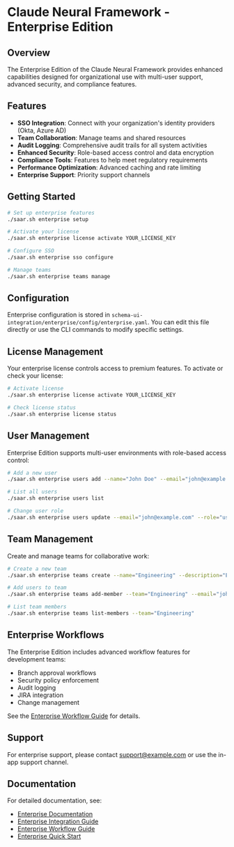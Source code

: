 # Claude Neural Framework - Enterprise Edition

## Overview

The Enterprise Edition of the Claude Neural Framework provides enhanced capabilities designed for organizational use with multi-user support, advanced security, and compliance features.

## Features

- **SSO Integration**: Connect with your organization's identity providers (Okta, Azure AD)
- **Team Collaboration**: Manage teams and shared resources
- **Audit Logging**: Comprehensive audit trails for all system activities
- **Enhanced Security**: Role-based access control and data encryption
- **Compliance Tools**: Features to help meet regulatory requirements
- **Performance Optimization**: Advanced caching and rate limiting
- **Enterprise Support**: Priority support channels

## Getting Started

```bash
# Set up enterprise features
./saar.sh enterprise setup

# Activate your license
./saar.sh enterprise license activate YOUR_LICENSE_KEY

# Configure SSO
./saar.sh enterprise sso configure

# Manage teams
./saar.sh enterprise teams manage
```

## Configuration

Enterprise configuration is stored in `schema-ui-integration/enterprise/config/enterprise.yaml`. You can edit this file directly or use the CLI commands to modify specific settings.

## License Management

Your enterprise license controls access to premium features. To activate or check your license:

```bash
# Activate license
./saar.sh enterprise license activate YOUR_LICENSE_KEY

# Check license status
./saar.sh enterprise license status
```

## User Management

Enterprise Edition supports multi-user environments with role-based access control:

```bash
# Add a new user
./saar.sh enterprise users add --name="John Doe" --email="john@example.com" --role="admin"

# List all users
./saar.sh enterprise users list

# Change user role
./saar.sh enterprise users update --email="john@example.com" --role="user"
```

## Team Management

Create and manage teams for collaborative work:

```bash
# Create a new team
./saar.sh enterprise teams create --name="Engineering" --description="Engineering team"

# Add users to team
./saar.sh enterprise teams add-member --team="Engineering" --email="john@example.com"

# List team members
./saar.sh enterprise teams list-members --team="Engineering"
```

## Enterprise Workflows

The Enterprise Edition includes advanced workflow features for development teams:

- Branch approval workflows
- Security policy enforcement
- Audit logging
- JIRA integration
- Change management

See the [Enterprise Workflow Guide](docs/guides/enterprise_workflow.md) for details.

## Support

For enterprise support, please contact support@example.com or use the in-app support channel.

## Documentation

For detailed documentation, see:

- [Enterprise Documentation](docs/enterprise/README.md)
- [Enterprise Integration Guide](docs/guides/enterprise_integration_guide.md)
- [Enterprise Workflow Guide](docs/guides/enterprise_workflow.md)
- [Enterprise Quick Start](docs/enterprise/quick_start.md)